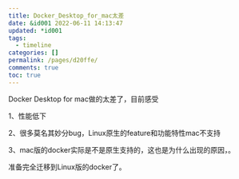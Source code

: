 ```yaml
---
title: Docker_Desktop_for_mac太差
date: &id001 2022-06-11 14:13:47
updated: *id001
tags:
  - timeline
categories: []
permalink: /pages/d20ffe/
comments: true
toc: true
---
```

Docker Desktop for mac做的太差了，目前感受

1、性能低下

2、很多莫名其妙分bug，Linux原生的feature和功能特性mac不支持

3、mac版的docker实际是不是原生支持的，这也是为什么出现的原因，。

准备完全迁移到Linux版的docker了。